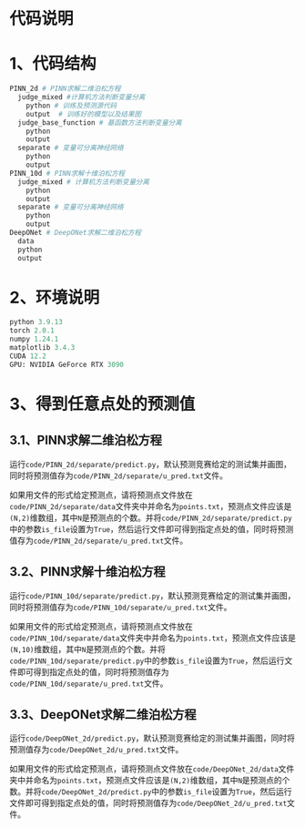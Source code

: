 # 代码说明

# 1、代码结构

```python
PINN_2d # PINN求解二维泊松方程
  judge_mixed #计算机方法判断变量分离
    python # 训练及预测源代码
    output  # 训练好的模型以及结果图
  judge_base_function # 基函数方法判断变量分离
    python
    output
  separate # 变量可分离神经网络
    python
    output
PINN_10d # PINN求解十维泊松方程
  judge_mixed # 计算机方法判断变量分离
    python
    output
  separate # 变量可分离神经网络
    python
    output
DeepONet # DeepONet求解二维泊松方程
  data
  python
  output
```



# 2、环境说明

```python
python 3.9.13
torch 2.0.1
numpy 1.24.1
matplotlib 3.4.3
CUDA 12.2
GPU: NVIDIA GeForce RTX 3090
```



# 3、得到任意点处的预测值

## 3.1、PINN求解二维泊松方程

运行`code/PINN_2d/separate/predict.py`，默认预测竞赛给定的测试集并画图，同时将预测值存为`code/PINN_2d/separate/u_pred.txt`文件。

如果用文件的形式给定预测点，请将预测点文件放在`code/PINN_2d/separate/data`文件夹中并命名为`points.txt`，预测点文件应该是`(N,2)`维数组，其中`N`是预测点的个数。并将`code/PINN_2d/separate/predict.py`中的参数`is_file`设置为`True`，然后运行文件即可得到指定点处的值，同时将预测值存为`code/PINN_2d/separate/u_pred.txt`文件。

 

## 3.2、PINN求解十维泊松方程

运行`code/PINN_10d/separate/predict.py`，默认预测竞赛给定的测试集并画图，同时将预测值存为`code/PINN_10d/separate/u_pred.txt`文件。

如果用文件的形式给定预测点，请将预测点文件放在`code/PINN_10d/separate/data`文件夹中并命名为`points.txt`，预测点文件应该是`(N,10)`维数组，其中`N`是预测点的个数。并将`code/PINN_10d/separate/predict.py`中的参数`is_file`设置为`True`，然后运行文件即可得到指定点处的值，同时将预测值存为`code/PINN_10d/separate/u_pred.txt`文件。

 

## 3.3、DeepONet求解二维泊松方程

运行`code/DeepONet_2d/predict.py`，默认预测竞赛给定的测试集并画图，同时将预测值存为`code/DeepONet_2d/u_pred.txt`文件。

如果用文件的形式给定预测点，请将预测点文件放在`code/DeepONet_2d/data`文件夹中并命名为`points.txt`，预测点文件应该是`(N,2)`维数组，其中`N`是预测点的个数。并将`code/DeepONet_2d/predict.py`中的参数`is_file`设置为`True`，然后运行文件即可得到指定点处的值，同时将预测值存为`code/DeepONet_2d/u_pred.txt`文件。